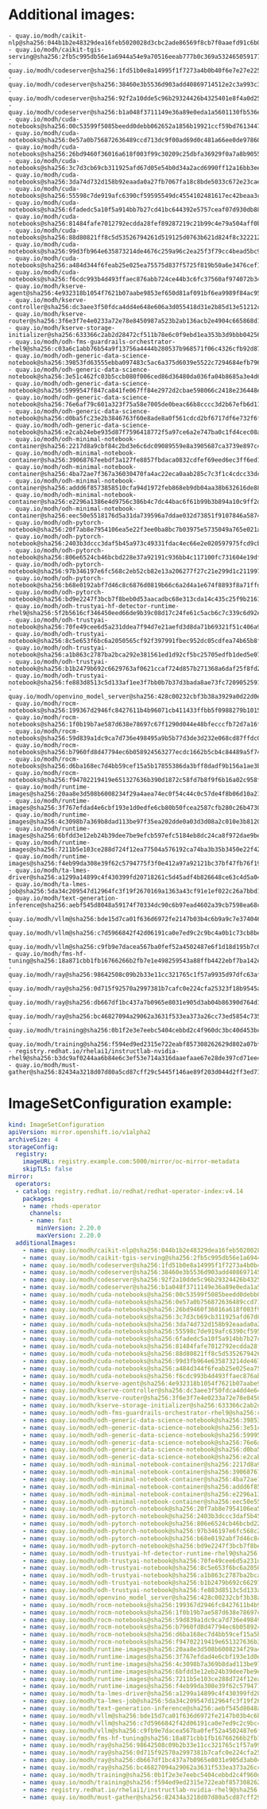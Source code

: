 # Additional images:
    - quay.io/modh/caikit-nlp@sha256:044b1b2e48329dea16feb5020028d3cbc2ade86569f8cb7f0aaefd91c6b00d86
    - quay.io/modh/caikit-tgis-serving@sha256:2fb5c995db56e1a6944a54e9a70516eeab777b0c369a532465059177e3054fe9
    - quay.io/modh/codeserver@sha256:1fd51b0e8a14995f1f7273a4b0b40f6e7e27e225ab179959747846e54079d61e
    - quay.io/modh/codeserver@sha256:38460e3b5536d903add40869714512e2c3a993c3dfe4a8010688e4e3b79bf090
    - quay.io/modh/codeserver@sha256:92f2a10dde5c96b29324426b4325401e8f4a0d257e439927172d5fe909289c44
    - quay.io/modh/codeserver@sha256:b1a048f3711149e36a89e0eda1a5601130fb536ecc0aabae42ab6e4d26977354
    - quay.io/modh/cuda-notebooks@sha256:00c53599f5085beedd0debb062652a1856b19921ccf59bd76134471d24c3fa7d
    - quay.io/modh/cuda-notebooks@sha256:0e57a0b756872636489ccd713dc9f00ad69d0c481a66ee0de97860f13b4fedcd
    - quay.io/modh/cuda-notebooks@sha256:26bd9460f36016a618f003f99c30209c25dbfa36929f0a7a8b9055557d09a709
    - quay.io/modh/cuda-notebooks@sha256:3c7d3cb69cb311925afd67d05e54b0d34a2acd6990ff12a16bb3ee5cb8dbd265
    - quay.io/modh/cuda-notebooks@sha256:3da74d732d158b92eaada0a27fb7067fa18c8bde5033c672e23caed0f21d6481
    - quay.io/modh/cuda-notebooks@sha256:55598c7de919afc6390cf59595549dc4554102481617ec42beaa3c47ef26d5e4
    - quay.io/modh/cuda-notebooks@sha256:6fadedc5a10f5a914bb7b27cd41bc644392e5757ceaf07d930db884112054265
    - quay.io/modh/cuda-notebooks@sha256:81484fafe7012792ecdda28fef89287219c21b99c4e79a504aff0b265d94b429
    - quay.io/modh/cuda-notebooks@sha256:88d80821ff8c5d53526794261d519125d0763b621d824f8c3222127dab7b6cc8
    - quay.io/modh/cuda-notebooks@sha256:99d3fb964e635873214de4676c259a96c2ea25f3f79cc4bead5bc9f39aba34c0
    - quay.io/modh/cuda-notebooks@sha256:a484d344f6feab25e025ea75575d837f5725f819b50a6e3476cef1f9925c07a5
    - quay.io/modh/cuda-notebooks@sha256:f6cdc993b4d493ffaec876abb724ce44b3c6fc37560af974072b346e45ac1a3b
    - quay.io/modh/kserve-agent@sha256:4e932318b1054f7621b07aabe9853ef650d81af091bf6ea9989f84ac95093228
    - quay.io/modh/kserve-controller@sha256:dc3aee3f50fdca4dd4e648e606a3d055418d31e2b85d13e51212c91b4dd99677
    - quay.io/modh/kserve-router@sha256:3f6e3f7e4e0233a72e78e8450987a523b2ab136acb2e4904c665868d16ea80a8
    - quay.io/modh/kserve-storage-initializer@sha256:633366c2ab2d28472cf511b78e6c0f9ebd1ea353b3d9bbb0425695ed75208075
    - quay.io/modh/odh-fms-guardrails-orchestrator-rhel9@sha256:c03a6c1abb76b54a9f13756a4444b280537b968571f06c4326cfb92d870fd9bf
    - quay.io/modh/odh-generic-data-science-notebook@sha256:39853fd63555ebba097483c5ac6a375d6039e5522c7294684efb7966ba4bc693
    - quay.io/modh/odh-generic-data-science-notebook@sha256:3e51c462fc03b5ccb080f006ced86d36480da036fa04b8685a3e4d6d51a817ba
    - quay.io/modh/odh-generic-data-science-notebook@sha256:5999547f847ca841fe067ff84e2972d2cbae598066c2418e236448e115c1728e
    - quay.io/modh/odh-generic-data-science-notebook@sha256:76e6af79c601a323f75a58e7005de0beac66b8cccc3d2b67efb6d11d85f0cfa1
    - quay.io/modh/odh-generic-data-science-notebook@sha256:d0ba5fc23e2b3846763f60e8ade8a0f561cdcd2bf6717df6e732f6f8b68b89c4
    - quay.io/modh/odh-generic-data-science-notebook@sha256:e2cab24ebe935d87f7596418772f5a97ce6a2e747ba0c1fd4cec08a728e99403
    - quay.io/modh/odh-minimal-notebook-container@sha256:2217d8a9cbf84c2bd3e6c6dc09089559e8a3905687ca3739e897c4b45e2b00b3
    - quay.io/modh/odh-minimal-notebook-container@sha256:39068767eebdf3a127fe8857fbdaca0832cdfef69eed6ec3ff6ed1858029420f
    - quay.io/modh/odh-minimal-notebook-container@sha256:4ba72ae7f367a36030470fa4ac22eca0aab285c7c3f1c4cdcc33dc07aa522143
    - quay.io/modh/odh-minimal-notebook-container@sha256:addd6f8573858510cfa94d1972feb868eb9db04aa38b632616de88b0dcd3d989
    - quay.io/modh/odh-minimal-notebook-container@sha256:e2296a1386e4d9756c386b4c7dc44bac6f61b99b3b894a10c9ff2d8d5602ca4e
    - quay.io/modh/odh-minimal-notebook-container@sha256:eec50e5518176d5a31da739596a7ddae032d73851f9107846a587442ebd10a82
    - quay.io/modh/odh-pytorch-notebook@sha256:20f7ab8e7954106ea5e22f3ee0ba8bc7b03975e5735049a765e021aa7eb06861
    - quay.io/modh/odh-pytorch-notebook@sha256:2403b3dccc3daf5b45a973c49331fdac4ec66e2e020597975fcd9cb4a625099b
    - quay.io/modh/odh-pytorch-notebook@sha256:806e6524cb46bcbd228e37a92191c936bb4c117100fc731604e19df80286b19d
    - quay.io/modh/odh-pytorch-notebook@sha256:97b346197e6fc568c2eb52cb82e13a206277f27c21e299d1c211997f140f638b
    - quay.io/modh/odh-pytorch-notebook@sha256:b68e0192abf7d46c8c6876d0819b66c6a2d4a1e674f8893f8a71ffdcba96866c
    - quay.io/modh/odh-pytorch-notebook@sha256:bd9e2247f3bcb7f8beb0d53aacadbc68e313cda14c435c25f9b21613f25a8052
    - quay.io/modh/odh-trustyai-hf-detector-runtime-rhel9@sha256:5f2b5616cf346450eed66de9b39c08d17c24fe61c5acb6c7c339c6d92e7cf9cc
    - quay.io/modh/odh-trustyai-notebook@sha256:70fe49cee6d5a231ddea7f94d7e21aefd3d8da71b69321f51c406a92173d3334
    - quay.io/modh/odh-trustyai-notebook@sha256:8c5e653f6bc6a2050565cf92f397991fbec952dc05cdfea74b65b8fd3047c9d4
    - quay.io/modh/odh-trustyai-notebook@sha256:a1b863c2787ba2bca292e381561ed1d92cf5bc25705edfb1ded5e0720a12d102
    - quay.io/modh/odh-trustyai-notebook@sha256:b1b2479b692c6629763af0621ccaf724d857b271368a6daf25f8fd281c00c5d0
    - quay.io/modh/odh-trustyai-notebook@sha256:fe883d8513c5d133af1ee3f7bb0b7b37d3bada8ae73fc7209052591d4be681c0
    - quay.io/modh/openvino_model_server@sha256:428c00232cbf3b38a3929a0d22d0e13c6388ce353e3853cc2956d175eacf6724
    - quay.io/modh/rocm-notebooks@sha256:199367d2946fc8427611b4b96071cb411433ffbb5f0988279b10150020af22db
    - quay.io/modh/rocm-notebooks@sha256:1f0b19b7ae587d638e78697c67f1290d044e48bfecccfb72d7a16faeba13f980
    - quay.io/modh/rocm-notebooks@sha256:59d839a1dc9ca7d736e498495a9b5b77d3de3d232e068cd87ffdc092eef1e57f
    - quay.io/modh/rocm-notebooks@sha256:b7960fd8d47794ec6b058924563277ecdc1662b5cb4c84489a5f7429a40b576d
    - quay.io/modh/rocm-notebooks@sha256:d6ba168ec7d4bb59cef15a5b17855386da3bff8dadf9b156a1ae3bd1b670a3e7
    - quay.io/modh/rocm-notebooks@sha256:f94702219419e651327636b390d1872c58fd7b8f9f6b16a02c958ffb918eded3
    - quay.io/modh/runtime-images@sha256:20aa8e3d508b6008234f29a4aea74ec0f54c44c0c57de4f8b06d10a21c5527aa
    - quay.io/modh/runtime-images@sha256:3f767efdad4e6cbf193e1d0edfe6cb80b50fcea2587cfb280c26b47309bf4cd8
    - quay.io/modh/runtime-images@sha256:4c3098b7a369b8dad113be97f35ea202dde0a03d3d08a2c010e3b81209b39735
    - quay.io/modh/runtime-images@sha256:6bfdd3e12eb24b39dee7be9efcb597efc5184eb8dc24ca8f972dae9bea27d9c4
    - quay.io/modh/runtime-images@sha256:7211b5e103ce288d724f12ea77504a576192ca74ba3b35b3450e22f420b60a78
    - quay.io/modh/runtime-images@sha256:f4eb99da308e39f62c5794775f3f0e412a97a92121bc37bf47fb76f19482321e
    - quay.io/modh/ta-lmes-driver@sha256:a1299a14899c4f430399fd20718261c5d45adf4b826648ce63c4d5a0495ead4a
    - quay.io/modh/ta-lmes-job@sha256:5da34c209547d12964fc3f19f2670169a1363a43cf91e1ef022c26a7bbd17081
    - quay.io/modh/text-generation-inference@sha256:aebf545d8048a59174f70334dc90c6b97ead4602a39cb7598ea68c8d199168a2
    - quay.io/modh/vllm@sha256:bde15d7ca01f636d6972fe2147b03b4c6b9a9c7e374046b8a3b2a74e143acff8
    - quay.io/modh/vllm@sha256:c7d5966842f42d06191ca0e7ed9c2c9bc4a0b1c73cb8be53782cb120fea3bde0
    - quay.io/modh/vllm@sha256:c9fb9e7dacea567ba0fef52a4502487e6f1d18d195b7c63a9b84c9aea292e24a
    - quay.io/modh/fms-hf-tuning@sha256:18a871cbb1fb16766266b2fb7e1e498259543a88ffb4422ebf7ba142e5e739b4
    - quay.io/modh/ray@sha256:98642508c09b2b33e11cc321765c1f57a9935d97dfc63affc0d8a2e2d2a6c125
    - quay.io/modh/ray@sha256:0d715f92570a2997381b7cafc0e224cfa25323f18b9545acfd23bc2b71576d06
    - quay.io/modh/ray@sha256:db667df1bc437a7b0965e8031e905d3ab04b86390d764d120e05ea5a5c18d1b4
    - quay.io/modh/ray@sha256:bc46827094a29062a3631f533ea373a26cc73ed5854c7352f890c6376d5840df
    - quay.io/modh/training@sha256:0b1f2e3e7eebc5404cebbd2c4f960dc3bc40d453bcd8d33a53618baafedd6091
    - quay.io/modh/training@sha256:f594ed9ed2315e722eabf857308262629d802a07bf6a2c6e2e582f7b9d903797
    - registry.redhat.io/rhelai1/instructlab-nvidia-rhel9@sha256:b3dc9af0244aa6b84e6c3ef53e714a316daaefaae67e28de397cd71ee4b2ac7e
    - quay.io/modh/must-gather@sha256:82434a3218d07d80a5cd87cff29c5445f146ae89f203d044d2ff3ed71b84328d




# ImageSetConfiguration example:
```yaml
kind: ImageSetConfiguration
apiVersion: mirror.openshift.io/v1alpha2
archiveSize: 4
storageConfig:
  registry: 
    imageURL: registry.example.com:5000/mirror/oc-mirror-metadata
    skipTLS: false                       
mirror:
  operators:
  - catalog: registry.redhat.io/redhat/redhat-operator-index:v4.14
    packages:
    - name: rhods-operator
      channels:
      - name: fast
        minVersion: 2.20.0
        maxVersion: 2.20.0
  additionalImages:   
    - name: quay.io/modh/caikit-nlp@sha256:044b1b2e48329dea16feb5020028d3cbc2ade86569f8cb7f0aaefd91c6b00d86
    - name: quay.io/modh/caikit-tgis-serving@sha256:2fb5c995db56e1a6944a54e9a70516eeab777b0c369a532465059177e3054fe9
    - name: quay.io/modh/codeserver@sha256:1fd51b0e8a14995f1f7273a4b0b40f6e7e27e225ab179959747846e54079d61e
    - name: quay.io/modh/codeserver@sha256:38460e3b5536d903add40869714512e2c3a993c3dfe4a8010688e4e3b79bf090
    - name: quay.io/modh/codeserver@sha256:92f2a10dde5c96b29324426b4325401e8f4a0d257e439927172d5fe909289c44
    - name: quay.io/modh/codeserver@sha256:b1a048f3711149e36a89e0eda1a5601130fb536ecc0aabae42ab6e4d26977354
    - name: quay.io/modh/cuda-notebooks@sha256:00c53599f5085beedd0debb062652a1856b19921ccf59bd76134471d24c3fa7d
    - name: quay.io/modh/cuda-notebooks@sha256:0e57a0b756872636489ccd713dc9f00ad69d0c481a66ee0de97860f13b4fedcd
    - name: quay.io/modh/cuda-notebooks@sha256:26bd9460f36016a618f003f99c30209c25dbfa36929f0a7a8b9055557d09a709
    - name: quay.io/modh/cuda-notebooks@sha256:3c7d3cb69cb311925afd67d05e54b0d34a2acd6990ff12a16bb3ee5cb8dbd265
    - name: quay.io/modh/cuda-notebooks@sha256:3da74d732d158b92eaada0a27fb7067fa18c8bde5033c672e23caed0f21d6481
    - name: quay.io/modh/cuda-notebooks@sha256:55598c7de919afc6390cf59595549dc4554102481617ec42beaa3c47ef26d5e4
    - name: quay.io/modh/cuda-notebooks@sha256:6fadedc5a10f5a914bb7b27cd41bc644392e5757ceaf07d930db884112054265
    - name: quay.io/modh/cuda-notebooks@sha256:81484fafe7012792ecdda28fef89287219c21b99c4e79a504aff0b265d94b429
    - name: quay.io/modh/cuda-notebooks@sha256:88d80821ff8c5d53526794261d519125d0763b621d824f8c3222127dab7b6cc8
    - name: quay.io/modh/cuda-notebooks@sha256:99d3fb964e635873214de4676c259a96c2ea25f3f79cc4bead5bc9f39aba34c0
    - name: quay.io/modh/cuda-notebooks@sha256:a484d344f6feab25e025ea75575d837f5725f819b50a6e3476cef1f9925c07a5
    - name: quay.io/modh/cuda-notebooks@sha256:f6cdc993b4d493ffaec876abb724ce44b3c6fc37560af974072b346e45ac1a3b
    - name: quay.io/modh/kserve-agent@sha256:4e932318b1054f7621b07aabe9853ef650d81af091bf6ea9989f84ac95093228
    - name: quay.io/modh/kserve-controller@sha256:dc3aee3f50fdca4dd4e648e606a3d055418d31e2b85d13e51212c91b4dd99677
    - name: quay.io/modh/kserve-router@sha256:3f6e3f7e4e0233a72e78e8450987a523b2ab136acb2e4904c665868d16ea80a8
    - name: quay.io/modh/kserve-storage-initializer@sha256:633366c2ab2d28472cf511b78e6c0f9ebd1ea353b3d9bbb0425695ed75208075
    - name: quay.io/modh/odh-fms-guardrails-orchestrator-rhel9@sha256:c03a6c1abb76b54a9f13756a4444b280537b968571f06c4326cfb92d870fd9bf
    - name: quay.io/modh/odh-generic-data-science-notebook@sha256:39853fd63555ebba097483c5ac6a375d6039e5522c7294684efb7966ba4bc693
    - name: quay.io/modh/odh-generic-data-science-notebook@sha256:3e51c462fc03b5ccb080f006ced86d36480da036fa04b8685a3e4d6d51a817ba
    - name: quay.io/modh/odh-generic-data-science-notebook@sha256:5999547f847ca841fe067ff84e2972d2cbae598066c2418e236448e115c1728e
    - name: quay.io/modh/odh-generic-data-science-notebook@sha256:76e6af79c601a323f75a58e7005de0beac66b8cccc3d2b67efb6d11d85f0cfa1
    - name: quay.io/modh/odh-generic-data-science-notebook@sha256:d0ba5fc23e2b3846763f60e8ade8a0f561cdcd2bf6717df6e732f6f8b68b89c4
    - name: quay.io/modh/odh-generic-data-science-notebook@sha256:e2cab24ebe935d87f7596418772f5a97ce6a2e747ba0c1fd4cec08a728e99403
    - name: quay.io/modh/odh-minimal-notebook-container@sha256:2217d8a9cbf84c2bd3e6c6dc09089559e8a3905687ca3739e897c4b45e2b00b3
    - name: quay.io/modh/odh-minimal-notebook-container@sha256:39068767eebdf3a127fe8857fbdaca0832cdfef69eed6ec3ff6ed1858029420f
    - name: quay.io/modh/odh-minimal-notebook-container@sha256:4ba72ae7f367a36030470fa4ac22eca0aab285c7c3f1c4cdcc33dc07aa522143
    - name: quay.io/modh/odh-minimal-notebook-container@sha256:addd6f8573858510cfa94d1972feb868eb9db04aa38b632616de88b0dcd3d989
    - name: quay.io/modh/odh-minimal-notebook-container@sha256:e2296a1386e4d9756c386b4c7dc44bac6f61b99b3b894a10c9ff2d8d5602ca4e
    - name: quay.io/modh/odh-minimal-notebook-container@sha256:eec50e5518176d5a31da739596a7ddae032d73851f9107846a587442ebd10a82
    - name: quay.io/modh/odh-pytorch-notebook@sha256:20f7ab8e7954106ea5e22f3ee0ba8bc7b03975e5735049a765e021aa7eb06861
    - name: quay.io/modh/odh-pytorch-notebook@sha256:2403b3dccc3daf5b45a973c49331fdac4ec66e2e020597975fcd9cb4a625099b
    - name: quay.io/modh/odh-pytorch-notebook@sha256:806e6524cb46bcbd228e37a92191c936bb4c117100fc731604e19df80286b19d
    - name: quay.io/modh/odh-pytorch-notebook@sha256:97b346197e6fc568c2eb52cb82e13a206277f27c21e299d1c211997f140f638b
    - name: quay.io/modh/odh-pytorch-notebook@sha256:b68e0192abf7d46c8c6876d0819b66c6a2d4a1e674f8893f8a71ffdcba96866c
    - name: quay.io/modh/odh-pytorch-notebook@sha256:bd9e2247f3bcb7f8beb0d53aacadbc68e313cda14c435c25f9b21613f25a8052
    - name: quay.io/modh/odh-trustyai-hf-detector-runtime-rhel9@sha256:5f2b5616cf346450eed66de9b39c08d17c24fe61c5acb6c7c339c6d92e7cf9cc
    - name: quay.io/modh/odh-trustyai-notebook@sha256:70fe49cee6d5a231ddea7f94d7e21aefd3d8da71b69321f51c406a92173d3334
    - name: quay.io/modh/odh-trustyai-notebook@sha256:8c5e653f6bc6a2050565cf92f397991fbec952dc05cdfea74b65b8fd3047c9d4
    - name: quay.io/modh/odh-trustyai-notebook@sha256:a1b863c2787ba2bca292e381561ed1d92cf5bc25705edfb1ded5e0720a12d102
    - name: quay.io/modh/odh-trustyai-notebook@sha256:b1b2479b692c6629763af0621ccaf724d857b271368a6daf25f8fd281c00c5d0
    - name: quay.io/modh/odh-trustyai-notebook@sha256:fe883d8513c5d133af1ee3f7bb0b7b37d3bada8ae73fc7209052591d4be681c0
    - name: quay.io/modh/openvino_model_server@sha256:428c00232cbf3b38a3929a0d22d0e13c6388ce353e3853cc2956d175eacf6724
    - name: quay.io/modh/rocm-notebooks@sha256:199367d2946fc8427611b4b96071cb411433ffbb5f0988279b10150020af22db
    - name: quay.io/modh/rocm-notebooks@sha256:1f0b19b7ae587d638e78697c67f1290d044e48bfecccfb72d7a16faeba13f980
    - name: quay.io/modh/rocm-notebooks@sha256:59d839a1dc9ca7d736e498495a9b5b77d3de3d232e068cd87ffdc092eef1e57f
    - name: quay.io/modh/rocm-notebooks@sha256:b7960fd8d47794ec6b058924563277ecdc1662b5cb4c84489a5f7429a40b576d
    - name: quay.io/modh/rocm-notebooks@sha256:d6ba168ec7d4bb59cef15a5b17855386da3bff8dadf9b156a1ae3bd1b670a3e7
    - name: quay.io/modh/rocm-notebooks@sha256:f94702219419e651327636b390d1872c58fd7b8f9f6b16a02c958ffb918eded3
    - name: quay.io/modh/runtime-images@sha256:20aa8e3d508b6008234f29a4aea74ec0f54c44c0c57de4f8b06d10a21c5527aa
    - name: quay.io/modh/runtime-images@sha256:3f767efdad4e6cbf193e1d0edfe6cb80b50fcea2587cfb280c26b47309bf4cd8
    - name: quay.io/modh/runtime-images@sha256:4c3098b7a369b8dad113be97f35ea202dde0a03d3d08a2c010e3b81209b39735
    - name: quay.io/modh/runtime-images@sha256:6bfdd3e12eb24b39dee7be9efcb597efc5184eb8dc24ca8f972dae9bea27d9c4
    - name: quay.io/modh/runtime-images@sha256:7211b5e103ce288d724f12ea77504a576192ca74ba3b35b3450e22f420b60a78
    - name: quay.io/modh/runtime-images@sha256:f4eb99da308e39f62c5794775f3f0e412a97a92121bc37bf47fb76f19482321e
    - name: quay.io/modh/ta-lmes-driver@sha256:a1299a14899c4f430399fd20718261c5d45adf4b826648ce63c4d5a0495ead4a
    - name: quay.io/modh/ta-lmes-job@sha256:5da34c209547d12964fc3f19f2670169a1363a43cf91e1ef022c26a7bbd17081
    - name: quay.io/modh/text-generation-inference@sha256:aebf545d8048a59174f70334dc90c6b97ead4602a39cb7598ea68c8d199168a2
    - name: quay.io/modh/vllm@sha256:bde15d7ca01f636d6972fe2147b03b4c6b9a9c7e374046b8a3b2a74e143acff8
    - name: quay.io/modh/vllm@sha256:c7d5966842f42d06191ca0e7ed9c2c9bc4a0b1c73cb8be53782cb120fea3bde0
    - name: quay.io/modh/vllm@sha256:c9fb9e7dacea567ba0fef52a4502487e6f1d18d195b7c63a9b84c9aea292e24a
    - name: quay.io/modh/fms-hf-tuning@sha256:18a871cbb1fb16766266b2fb7e1e498259543a88ffb4422ebf7ba142e5e739b4
    - name: quay.io/modh/ray@sha256:98642508c09b2b33e11cc321765c1f57a9935d97dfc63affc0d8a2e2d2a6c125
    - name: quay.io/modh/ray@sha256:0d715f92570a2997381b7cafc0e224cfa25323f18b9545acfd23bc2b71576d06
    - name: quay.io/modh/ray@sha256:db667df1bc437a7b0965e8031e905d3ab04b86390d764d120e05ea5a5c18d1b4
    - name: quay.io/modh/ray@sha256:bc46827094a29062a3631f533ea373a26cc73ed5854c7352f890c6376d5840df
    - name: quay.io/modh/training@sha256:0b1f2e3e7eebc5404cebbd2c4f960dc3bc40d453bcd8d33a53618baafedd6091
    - name: quay.io/modh/training@sha256:f594ed9ed2315e722eabf857308262629d802a07bf6a2c6e2e582f7b9d903797
    - name: registry.redhat.io/rhelai1/instructlab-nvidia-rhel9@sha256:b3dc9af0244aa6b84e6c3ef53e714a316daaefaae67e28de397cd71ee4b2ac7e
    - name: quay.io/modh/must-gather@sha256:82434a3218d07d80a5cd87cff29c5445f146ae89f203d044d2ff3ed71b84328d



```
